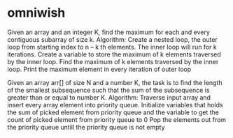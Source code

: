 # omniwish

Given an array and an integer K, find the maximum for each and every contiguous subarray of size k.
Algorithm:
Create a nested loop, the outer loop from starting index to n – k th elements. The inner loop will run for k iterations.
Create a variable to store the maximum of k elements traversed by the inner loop.
Find the maximum of k elements traversed by the inner loop.
Print the maximum element in every iteration of outer loop



Given an array arr[] of size N and a number K, the task is to find the length of the smallest subsequence such that the sum of the subsequence is greater than or equal to number K.
Algorithm:
Traverse input array and insert every array element into priority queue.
Initialize variables that holds the sum of picked element from priority queue and the variable to get the count of picked element from priority queue to 0
Pop the elements out from the priority queue untill the priority queue is not empty
